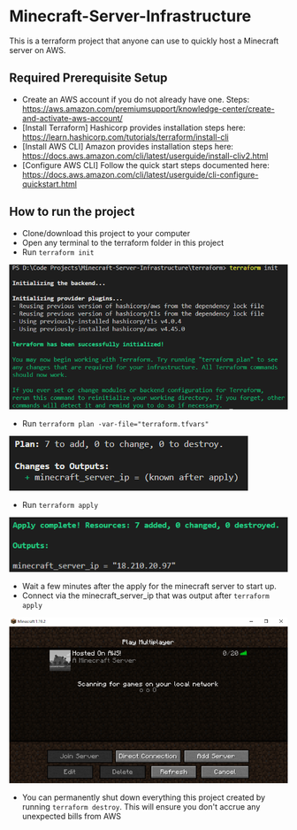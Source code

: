 # Minecraft-Server-Infrastructure

This is a terraform project that anyone can use to quickly host a Minecraft server on AWS.

## Required Prerequisite Setup

* Create an AWS account if you do not already have one. Steps: https://aws.amazon.com/premiumsupport/knowledge-center/create-and-activate-aws-account/
* [Install Terraform] Hashicorp provides installation steps here: https://learn.hashicorp.com/tutorials/terraform/install-cli
* [Install AWS CLI] Amazon provides installation steps here: https://docs.aws.amazon.com/cli/latest/userguide/install-cliv2.html
* [Configure AWS CLI] Follow the quick start steps documented here: https://docs.aws.amazon.com/cli/latest/userguide/cli-configure-quickstart.html

## How to run the project

- Clone/download this project to your computer
- Open any terminal to the terraform folder in this project
- Run `terraform init`
 
![preview](/graphics/terraform-init.PNG)

- Run `terraform plan -var-file="terraform.tfvars"`
 
![preview](/graphics/terraform-plan.PNG)

- Run `terraform apply`
 
![preview](/graphics/terraform-apply.PNG)

- Wait a few minutes after the apply for the minecraft server to start up. 
- Connect via the minecraft_server_ip that was output after `terraform apply`
 
 ![preview](/graphics/client.PNG)
 
- You can permanently shut down everything this project created by running `terraform destroy`. This will ensure you don't accrue any unexpected bills from AWS
